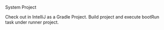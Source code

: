 System Project

Check out in IntelliJ as  a Gradle Project.
Build project and execute bootRun task under runner project.